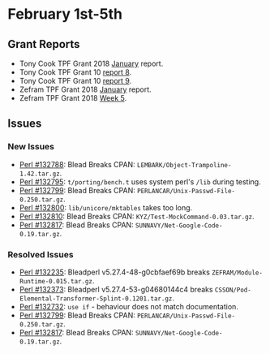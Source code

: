 # February 1st-5th

## Grant Reports

* Tony Cook TPF Grant 2018
  [January](http://nntp.perl.org/group/perl.perl5.porters/249226)
  report.
* Tony Cook TPF Grant 10
  [report 8](http://nntp.perl.org/group/perl.perl5.porters/249224).
* Tony Cook TPF Grant 10
  [report 9](http://nntp.perl.org/group/perl.perl5.porters/249225).
* Zefram TPF Grant 2018
  [January](http://nntp.perl.org/group/perl.perl5.porters/249164)
  report.
* Zefram TPF Grant 2018
  [Week 5](http://nntp.perl.org/group/perl.perl5.porters/249223).

## Issues

### New Issues

* [Perl #132788](http://rt.perl.org/Ticket/Display.html?id=132788):
  Blead Breaks CPAN: `LEMBARK/Object-Trampoline-1.42.tar.gz`.
* [Perl #132795](http://rt.perl.org/Ticket/Display.html?id=132795):
  `t/porting/bench.t` uses system perl's `/lib` during testing.
* [Perl #132799](http://rt.perl.org/Ticket/Display.html?id=132799):
  Blead Breaks CPAN: `PERLANCAR/Unix-Passwd-File-0.250.tar.gz`.
* [Perl #132800](http://rt.perl.org/Ticket/Display.html?id=132800):
  `lib/unicore/mktables` takes too long.
* [Perl #132810](http://rt.perl.org/Ticket/Display.html?id=132810):
  Blead Breaks CPAN: `KYZ/Test-MockCommand-0.03.tar.gz`.
* [Perl #132817](http://rt.perl.org/Ticket/Display.html?id=132817):
  Blead Breaks CPAN: `SUNNAVY/Net-Google-Code-0.19.tar.gz`.

### Resolved Issues

* [Perl #132235](http://rt.perl.org/Ticket/Display.html?id=132235):
  Bleadperl v5.27.4-48-g0cbfaef69b breaks
  `ZEFRAM/Module-Runtime-0.015.tar.gz`.
* [Perl #132373](http://rt.perl.org/Ticket/Display.html?id=132373):
  Bleadperl v5.27.4-53-g04680144c4 breaks
  `CSSON/Pod-Elemental-Transformer-Splint-0.1201.tar.gz`.
* [Perl #132732](http://rt.perl.org/Ticket/Display.html?id=132732):
  `use if` - behaviour does not match documentation.
* [Perl #132799](http://rt.perl.org/Ticket/Display.html?id=132799):
  Blead Breaks CPAN: `PERLANCAR/Unix-Passwd-File-0.250.tar.gz`.
* [Perl #132817](http://rt.perl.org/Ticket/Display.html?id=132817):
  Blead Breaks CPAN: `SUNNAVY/Net-Google-Code-0.19.tar.gz`.
